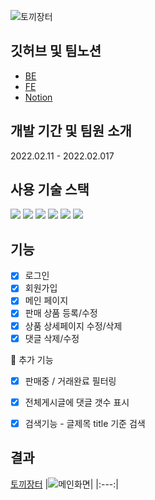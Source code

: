 ![토끼장터](https://www.notion.so/image/https%3A%2F%2Fs3-us-west-2.amazonaws.com%2Fsecure.notion-static.com%2F9e680b3d-860c-491b-8ba8-062c03b9b7c3%2Flogo2.png?table=block&id=c92fe78a-b9e4-4a5f-b8d4-3e6b044e65d4&spaceId=c4a58787-6451-44b1-a89e-57209eda852b&width=2000&userId=4183a253-f057-4617-8b7a-46b310e00823&cache=v2)

## 깃허브 및 팀노션
 - [BE](https://github.com/daonez/rabbitMarket_BE)
 - [FE](https://github.com/clappingmin/rabbitMarket_FE)
 - [Notion](https://www.notion.so/17ff16d892c54f32810e0d41a39b19de)

## 개발 기간 및 팀원 소개
2022.02.11 - 2022.02.017



## 사용 기술 스택

<img src="https://img.shields.io/badge/HTML5-E34F26?style=for-the-badge&logo=HTML5&logoColor=white"/> <img src="https://img.shields.io/badge/CSS3-1572B6?style=for-the-badge&logo=CSS3&logoColor=white"/> <img src="https://img.shields.io/badge/JavaScript-F7DF1E?style=for-the-badge&logo=JavaScript&logoColor=black"/> <img src="https://img.shields.io/badge/React-61DAFB?style=for-the-badge&logo=React&logoColor=black"/> <img src="https://img.shields.io/badge/Redux-764ABC?style=for-the-badge&logo=Redux&logoColor=white"/> <img src="https://img.shields.io/badge/Amazon S3-569A31?style=for-the-badge&logo=Amazon S3&logoColor=white"/>

## 기능

- [x] 로그인
- [x] 회원가입
- [x] 메인 페이지
- [x] 판매 상품 등록/수정
- [x] 상품 상세페이지 수정/삭제
- [x] 댓글 삭제/수정

🥕 추가 기능
 - [x] 판매중 / 거래완료 필터링
 - [x] 전체게시글에 댓글 갯수 표시
 - [x] 검색기능 - 글제목 title 기준 검색


## 결과

[토끼장터](http://hanghae99-rabbitmarket.s3-website.ap-northeast-2.amazonaws.com/)
|![메인화면](https://blog.kakaocdn.net/dn/TMZIK/btrsWLuyIqP/kqet0Dt7gmHypX4oB2nKFk/img.gif)|
|:---:|
